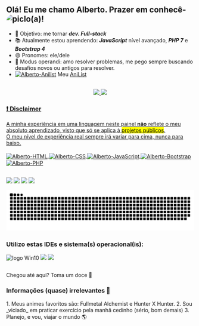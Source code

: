 <h2>Olá! Eu me chamo Alberto. Prazer em conhecê-lo(a)! <img align="left" alt="pic" height="38" style="border-radius:50px;" src="https://c.tenor.com/JUPt0-Fm0AIAAAAi/baka-neko.gif?width=676&height=676"></h2>

- 🎯 Objetivo: me tornar ***dev. Full-stack***
- 📚 Atualmente estou aprendendo: ***JavaScript*** nível avançado, ***PHP 7*** e ***Bootstrap 4***
- 😄 Pronomes: ele/dele
- 🧩 Modus operandi: amo resolver problemas, me pego sempre buscando desafios novos ou antigos para resolver. 
- <a href="https://github.com/allbertuu"><img alt="Alberto-Anilist" height="20" width="20" src="https://img.icons8.com/?id=U68ZblEL0g5C&size=2x&color=000000"></a> Meu <a href="https://anilist.co/user/allbertuu/">AniList</a>


<br>
  
<div align="center">
  <a href="https://github.com/allbertuu">
  <img height="140em" src="https://github-readme-stats.vercel.app/api?username=allbertuu&show_icons=true&theme=nord&include_all_commits=true&count_private=true"/>
  <img height="140em" src="https://github-readme-stats.vercel.app/api/top-langs/?username=allbertuu&layout=compact&langs_count=7&theme=nord"/>
</div>
  
  <h3>❗ Disclaimer</h3>
  A minha experiência em uma linguagem neste painel <strong>não</strong> reflete o meu absoluto aprendizado, visto que só se aplica à <mark>projetos públicos</mark>. <br>O meu nível de experiência real sempre irá variar para cima, nunca para baixo.
  
  <div style="display: inline_block"><br>
  <img align="center" alt="Alberto-HTML" height="30" width="40" src="https://www.svgrepo.com/show/349402/html5.svg">
  <img align="center" alt="Alberto-CSS" height="30" width="40" src="https://www.svgrepo.com/show/349330/css3.svg">
  <img align="center" alt="Alberto-JavaScript" height="30" width="40" src="https://www.svgrepo.com/show/349419/javascript.svg">
  <img align="center" alt="Alberto-Bootstrap" height="30" width="40" src="https://getbootstrap.com.br/docs/4.1/assets/img/bootstrap-stack.png">
  <img align="center" alt="Alberto-PHP" height="20" width="40" src="https://user-images.githubusercontent.com/89992304/148076553-eb9cae9b-61de-452e-8249-1a0443f5d8b4.png">
  </div>
  
<div>

  ##
  
</div>

 <div>
  <a href="https://instagram.com/albert.vny" target="_blank"><img src="https://img.shields.io/badge/-Instagram-%23E4405F?style=for-the-badge&logo=instagram&logoColor=white" target="_blank"></a>
  <a href ="mailto:albertovinicius3@gmail.com"><img src="https://img.shields.io/badge/Gmail-D14836?style=for-the-badge&logo=gmail&logoColor=white" target="_blank"></a>
  <a href="https://www.linkedin.com/in/albertov-albuquerque/" target="_blank"><img src="https://img.shields.io/badge/-LinkedIn-%230077B5?style=for-the-badge&logo=linkedin&logoColor=white" target="_blank"></a> 
  <a href="https://open.spotify.com/user/f59bk8mb2ucak8liirg2oqx0p?si=EVsOUON7S-SzOVMnFhvtpA&utm_source=whatsapp&dl_branch=1"><img src="https://img.shields.io/badge/Spotify-1ED760?&style=for-the-badge&logo=spotify&logoColor=white" target="_blank"></a>
   
  ![Snake animation](https://github.com/allbertuu/allbertuu/blob/output/github-contribution-grid-snake.svg)
 
  </div>
  
  <div>
  <h3>Utilizo estas IDEs e sistema(s) operacional(is):</h3>
  <img alt="logo Win10" src="https://img.shields.io/badge/Windows-0078D6?style=for-the-badge&logo=windows&logoColor=white">
  <img src="https://img.shields.io/badge/VISUAL%20STUDIO%20CODE-%230077B5?style=for-the-badge&logo=visualstudiocode&logoColor=white">
  <img src="https://img.shields.io/badge/Jupyter-orange?style=for-the-badge&logo=Jupyter&logoColor=white">
  </div>
<div>

  ##
  
</div>
Chegou até aqui?  
Toma um doce 🍬  
<h3>Informações (quase) irrelevantes 🌟</h3>  
1. Meus animes favoritos são: Fullmetal Alchemist e Hunter X Hunter.  
2. Sou _viciado_ em praticar exercício pela manhã cedinho (sério, bom demais)  
3. Planejo, e vou, viajar o mundo 🌎  
